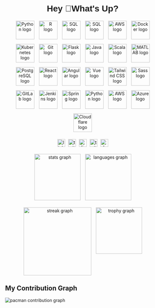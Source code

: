 <h1 align="center" style="font-family: 'Arial', sans-serif; color: #1E1E1E;">Hey 👋What's Up?</h1>

###

<div align="center" style="display: flex; flex-wrap: wrap; justify-content: center; gap: 15px;">
  <img src="https://skillicons.dev/icons?i=python" height="60" alt="Python logo" style="transition: transform 0.3s;"/>
  <img src="https://skillicons.dev/icons?i=r" height="60" alt="R logo" style="transition: transform 0.3s;"/>
  <img src="https://skillicons.dev/icons?i=mysql" height="60" alt="SQL logo" style="transition: transform 0.3s;"/>
  <img src="https://skillicons.dev/icons?i=sqlite" height="60" alt="SQL logo" style="transition: transform 0.3s;"/>
  <img src="https://skillicons.dev/icons?i=aws" height="60" alt="AWS logo" style="transition: transform 0.3s;"/>
  <img src="https://skillicons.dev/icons?i=docker" height="60" alt="Docker logo" style="transition: transform 0.3s;"/>
  <img src="https://skillicons.dev/icons?i=kubernetes" height="60" alt="Kubernetes logo" style="transition: transform 0.3s;"/>
  <img src="https://skillicons.dev/icons?i=git" height="60" alt="Git logo" style="transition: transform 0.3s;"/>
  <img src="https://skillicons.dev/icons?i=flask" height="60" alt="Flask logo" style="transition: transform 0.3s;"/>
  <img src="https://skillicons.dev/icons?i=java" height="60" alt="Java logo" style="transition: transform 0.3s;"/>
  <img src="https://skillicons.dev/icons?i=scala" height="60" alt="Scala logo" style="transition: transform 0.3s;"/>
  <img src="https://skillicons.dev/icons?i=matlab" height="60" alt="MATLAB logo" style="transition: transform 0.3s;"/>
  <img src="https://skillicons.dev/icons?i=postgres" height="60" alt="PostgreSQL logo" style="transition: transform 0.3s;"/>
  <img src="https://skillicons.dev/icons?i=react" height="60" alt="React logo" style="transition: transform 0.3s;"/>
  <img src="https://skillicons.dev/icons?i=angular" height="60" alt="Angular logo" style="transition: transform 0.3s;"/>
  <img src="https://skillicons.dev/icons?i=vue" height="60" alt="Vue logo" style="transition: transform 0.3s;"/>
  <img src="https://skillicons.dev/icons?i=tailwind" height="60" alt="Tailwind CSS logo" style="transition: transform 0.3s;"/>
  <img src="https://skillicons.dev/icons?i=sass" height="60" alt="Sass logo" style="transition: transform 0.3s;"/>
  <img src="https://skillicons.dev/icons?i=gitlab" height="60" alt="GitLab logo" style="transition: transform 0.3s;"/>
  <img src="https://skillicons.dev/icons?i=jenkins" height="60" alt="Jenkins logo" style="transition: transform 0.3s;"/>
  <img src="https://skillicons.dev/icons?i=spring" height="60" alt="Spring logo" style="transition: transform 0.3s;"/>
  <img src="https://skillicons.dev/icons?i=python" height="60" alt="Python logo" style="transition: transform 0.3s;"/>
  <img src="https://skillicons.dev/icons?i=aws" height="60" alt="AWS logo" style="transition: transform 0.3s;"/>
  <img src="https://skillicons.dev/icons?i=azure" height="60" alt="Azure logo" style="transition: transform 0.3s;"/>
  <img src="https://skillicons.dev/icons?i=cloudflare" height="60" alt="Cloudflare logo" style="transition: transform 0.3s;"/>
</div>

###

<div align="center" style="display: flex; justify-content: center; gap: 10px; margin-top: 20px;">
  <img src="https://img.shields.io/static/v1?message=LinkedIn&logo=linkedin&label=&color=0077B5&logoColor=white&labelColor=&style=for-the-badge" height="25" alt="linkedin logo" />
  <img src="https://img.shields.io/static/v1?message=Twitter&logo=twitter&label=&color=1DA1F2&logoColor=white&labelColor=&style=for-the-badge" height="25" alt="twitter logo" />
  <img src="https://img.shields.io/static/v1?message=Discord&logo=discord&label=&color=7289DA&logoColor=white&labelColor=&style=for-the-badge" height="25" alt="discord logo" />
  <img src="https://img.shields.io/static/v1?message=Twitch&logo=twitch&label=&color=9146FF&logoColor=white&labelColor=&style=for-the-badge" height="25" alt="twitch logo" />
  <img src="https://img.shields.io/static/v1?message=dev.to&logo=dev.to&label=&color=0A0A0A&logoColor=white&labelColor=&style=for-the-badge" height="25" alt="devto logo" />
</div>

###

<div align="center" style="display: flex; justify-content: center; gap: 15px;">
  <img src="https://github-readme-stats.vercel.app/api?username=RedEye1605&hide_title=false&hide_rank=false&show_icons=true&include_all_commits=true&count_private=true&disable_animations=false&theme=dark&locale=en&hide_border=false" height="150" alt="stats graph" />
  <img src="https://github-readme-stats.vercel.app/api/top-langs?username=RedEye1605&locale=en&hide_title=false&layout=compact&card_width=320&langs_count=5&theme=dark&hide_border=false" height="150" alt="languages graph" />
</div>

###

<div align="center" style="display: flex; justify-content: center; gap: 15px;">
  <img src="https://streak-stats.demolab.com?user=RedEye1605&locale=en&mode=daily&theme=dark&hide_border=false&border_radius=5&order=3" height="220" alt="streak graph"  />
  <img src="https://github-profile-trophy.vercel.app?username=RedEye1605&theme=dracula&column=-1&row=1&margin-w=8&margin-h=8&no-bg=false&no-frame=false&order=4" height="150" alt="trophy graph" />
</div>

## My Contribution Graph

<picture>
    <source media="(prefers-color-scheme: dark)" srcset="https://raw.githubusercontent.com/RedEye1605/RedEye1605/output/pacman-contribution-graph-dark.svg">
    <source media="(prefers-color-scheme: light)" srcset="https://raw.githubusercontent.com/RedEye1605/RedEye1605/output/pacman-contribution-graph.svg">
    <img alt="pacman contribution graph" src="https://raw.githubusercontent.com/RedEye1605/RedEye1605/output/pacman-contribution-graph.svg">
</picture>
